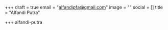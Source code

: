 +++
draft = true
email = "alfandipfa@gmail.com"
image = ""
social = []
title = "Alfandi Putra"

+++
alfandi-putra